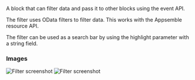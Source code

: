 A block that can filter data and pass it to other blocks using the event API.

The filter uses OData filters to filter data. This works with the Appsemble resource API.

The filter can be used as a search bar by using the highlight parameter with a string field.

### Images

![Filter screenshot](https://gitlab.com/appsemble/appsemble/-/raw/0.35.3/config/assets/filter.png)
![Filter screenshot](https://gitlab.com/appsemble/appsemble/-/raw/0.35.3/config/assets/filter-search-bar.png)
